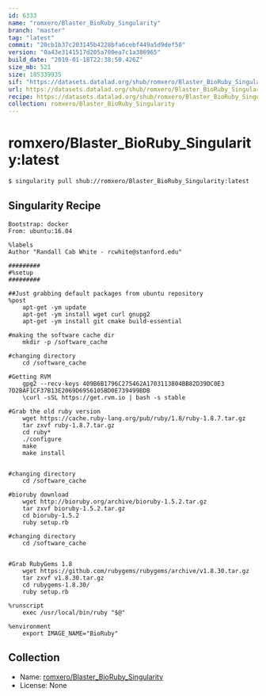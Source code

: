 ```yaml
---
id: 6333
name: "romxero/Blaster_BioRuby_Singularity"
branch: "master"
tag: "latest"
commit: "20cb1b37c203145b4228bfa6cebf449a5d9def50"
version: "0a43e3141517d205a700ea7c1a386965"
build_date: "2019-01-18T22:38:50.426Z"
size_mb: 521
size: 185339935
sif: "https://datasets.datalad.org/shub/romxero/Blaster_BioRuby_Singularity/latest/2019-01-18-20cb1b37-0a43e314/0a43e3141517d205a700ea7c1a386965.simg"
url: https://datasets.datalad.org/shub/romxero/Blaster_BioRuby_Singularity/latest/2019-01-18-20cb1b37-0a43e314/
recipe: https://datasets.datalad.org/shub/romxero/Blaster_BioRuby_Singularity/latest/2019-01-18-20cb1b37-0a43e314/Singularity
collection: romxero/Blaster_BioRuby_Singularity
---
```


# romxero/Blaster_BioRuby_Singularity:latest

```bash
$ singularity pull shub://romxero/Blaster_BioRuby_Singularity:latest
```

## Singularity Recipe

```singularity
Bootstrap: docker
From: ubuntu:16.04

%labels
Author "Randall Cab White - rcwhite@stanford.edu"

#########
#%setup
#########

##Just grabbing default packages from ubuntu repository
%post
	apt-get -ym update
	apt-get -ym install wget curl gnupg2
	apt-get -ym install git cmake build-essential

#making the software cache dir
	mkdir -p /software_cache

#changing directory
	cd /software_cache
	
#Getting RVM 
	gpg2 --recv-keys 409B6B1796C275462A1703113804BB82D39DC0E3 7D2BAF1CF37B13E2069D6956105BD0E739499BDB
	\curl -sSL https://get.rvm.io | bash -s stable

#Grab the old ruby version 
	wget https://cache.ruby-lang.org/pub/ruby/1.8/ruby-1.8.7.tar.gz
	tar zxvf ruby-1.8.7.tar.gz
	cd ruby* 
	./configure
	make
	make install


#changing directory
	cd /software_cache

#bioruby download
	wget http://bioruby.org/archive/bioruby-1.5.2.tar.gz
	tar zxvf bioruby-1.5.2.tar.gz
	cd bioruby-1.5.2
	ruby setup.rb

#changing directory
	cd /software_cache


#Grab RubyGems 1.8
	wget https://github.com/rubygems/rubygems/archive/v1.8.30.tar.gz
	tar zxvf v1.8.30.tar.gz 
	cd rubygems-1.8.30/
	ruby setup.rb 

%runscript
	exec /usr/local/bin/ruby "$@"

%environment
	export IMAGE_NAME="BioRuby"
```

## Collection

 - Name: [romxero/Blaster_BioRuby_Singularity](https://github.com/romxero/Blaster_BioRuby_Singularity)
 - License: None

